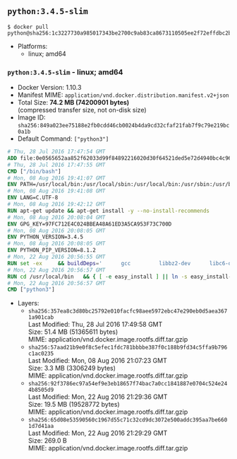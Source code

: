 ## `python:3.4.5-slim`

```console
$ docker pull python@sha256:1c3227730a985017343be2700c9ab83ca8673110505ee2f72effdbc2bf3dc15c
```

-	Platforms:
	-	linux; amd64

### `python:3.4.5-slim` - linux; amd64

-	Docker Version: 1.10.3
-	Manifest MIME: `application/vnd.docker.distribution.manifest.v2+json`
-	Total Size: **74.2 MB (74200901 bytes)**  
	(compressed transfer size, not on-disk size)
-	Image ID: `sha256:849a023ee75188e2fb0cdd46cb0024b4da9cd32cfaf21fab7f9c79e219bc0a1b`
-	Default Command: `["python3"]`

```dockerfile
# Thu, 28 Jul 2016 17:47:54 GMT
ADD file:0e0565652aa852f62033d99f84892216020d30f64521ded5e72d4940bc4c9697 in /
# Thu, 28 Jul 2016 17:47:55 GMT
CMD ["/bin/bash"]
# Mon, 08 Aug 2016 19:41:07 GMT
ENV PATH=/usr/local/bin:/usr/local/sbin:/usr/local/bin:/usr/sbin:/usr/bin:/sbin:/bin
# Mon, 08 Aug 2016 19:41:08 GMT
ENV LANG=C.UTF-8
# Mon, 08 Aug 2016 19:42:12 GMT
RUN apt-get update && apt-get install -y --no-install-recommends 		ca-certificates 		libsqlite3-0 		libssl1.0.0 	&& rm -rf /var/lib/apt/lists/*
# Mon, 08 Aug 2016 20:08:04 GMT
ENV GPG_KEY=97FC712E4C024BBEA48A61ED3A5CA953F73C700D
# Mon, 08 Aug 2016 20:08:05 GMT
ENV PYTHON_VERSION=3.4.5
# Mon, 08 Aug 2016 20:08:05 GMT
ENV PYTHON_PIP_VERSION=8.1.2
# Mon, 22 Aug 2016 20:56:55 GMT
RUN set -ex 	&& buildDeps=' 		gcc 		libbz2-dev 		libc6-dev 		liblzma-dev 		libncurses-dev 		libreadline-dev 		libsqlite3-dev 		libssl-dev 		make 		tcl-dev 		tk-dev 		wget 		xz-utils 		zlib1g-dev 	' 	&& apt-get update && apt-get install -y $buildDeps --no-install-recommends && rm -rf /var/lib/apt/lists/* 		&& wget -O python.tar.xz "https://www.python.org/ftp/python/${PYTHON_VERSION%%[a-z]*}/Python-$PYTHON_VERSION.tar.xz" 	&& wget -O python.tar.xz.asc "https://www.python.org/ftp/python/${PYTHON_VERSION%%[a-z]*}/Python-$PYTHON_VERSION.tar.xz.asc" 	&& export GNUPGHOME="$(mktemp -d)" 	&& gpg --keyserver ha.pool.sks-keyservers.net --recv-keys "$GPG_KEY" 	&& gpg --batch --verify python.tar.xz.asc python.tar.xz 	&& rm -r "$GNUPGHOME" python.tar.xz.asc 	&& mkdir -p /usr/src/python 	&& tar -xJC /usr/src/python --strip-components=1 -f python.tar.xz 	&& rm python.tar.xz 		&& cd /usr/src/python 	&& ./configure 		--enable-loadable-sqlite-extensions 		--enable-shared 	&& make -j$(nproc) 	&& make install 	&& ldconfig 		&& if [ ! -e /usr/local/bin/pip3 ]; then : 		&& wget -O /tmp/get-pip.py 'https://bootstrap.pypa.io/get-pip.py' 		&& python3 /tmp/get-pip.py "pip==$PYTHON_PIP_VERSION" 		&& rm /tmp/get-pip.py 	; fi 	&& pip3 install --no-cache-dir --upgrade --force-reinstall "pip==$PYTHON_PIP_VERSION" 	&& [ "$(pip list |tac|tac| awk -F '[ ()]+' '$1 == "pip" { print $2; exit }')" = "$PYTHON_PIP_VERSION" ] 		&& find /usr/local -depth 		\( 			\( -type d -a -name test -o -name tests \) 			-o 			\( -type f -a -name '*.pyc' -o -name '*.pyo' \) 		\) -exec rm -rf '{}' + 	&& apt-get purge -y --auto-remove $buildDeps 	&& rm -rf /usr/src/python ~/.cache
# Mon, 22 Aug 2016 20:56:57 GMT
RUN cd /usr/local/bin 	&& { [ -e easy_install ] || ln -s easy_install-* easy_install; } 	&& ln -s idle3 idle 	&& ln -s pydoc3 pydoc 	&& ln -s python3 python 	&& ln -s python3-config python-config
# Mon, 22 Aug 2016 20:56:57 GMT
CMD ["python3"]
```

-	Layers:
	-	`sha256:357ea8c3d80bc25792e010facfc98aee5972ebc47e290eb0d5aea3671a901cab`  
		Last Modified: Thu, 28 Jul 2016 17:49:58 GMT  
		Size: 51.4 MB (51365611 bytes)  
		MIME: application/vnd.docker.image.rootfs.diff.tar.gzip
	-	`sha256:57aad21b9e0f8c5efec1fdc781bbbbe387f0c188b9fd34c5ffa9b796c1ac0235`  
		Last Modified: Mon, 08 Aug 2016 21:07:23 GMT  
		Size: 3.3 MB (3306249 bytes)  
		MIME: application/vnd.docker.image.rootfs.diff.tar.gzip
	-	`sha256:92f3786ec97a54ef9e3eb18657f74bac7a0cc1841887e0704c524e244b8505d9`  
		Last Modified: Mon, 22 Aug 2016 21:29:36 GMT  
		Size: 19.5 MB (19528772 bytes)  
		MIME: application/vnd.docker.image.rootfs.diff.tar.gzip
	-	`sha256:65d08e53590560c1967d55c71c32cd9dc3072e500addc395aa7be6601d7d41aa`  
		Last Modified: Mon, 22 Aug 2016 21:29:29 GMT  
		Size: 269.0 B  
		MIME: application/vnd.docker.image.rootfs.diff.tar.gzip
